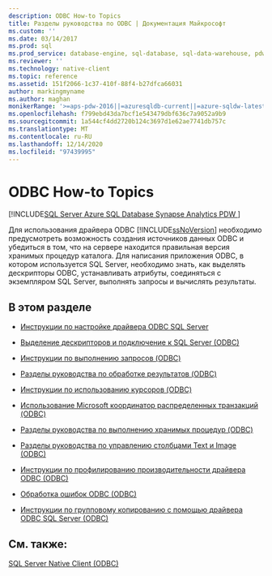 ```yaml
---
description: ODBC How-to Topics
title: Разделы руководства по ODBC | Документация Майкрософт
ms.custom: ''
ms.date: 03/14/2017
ms.prod: sql
ms.prod_service: database-engine, sql-database, sql-data-warehouse, pdw
ms.reviewer: ''
ms.technology: native-client
ms.topic: reference
ms.assetid: 151f2066-1c37-410f-88f4-b27dfca66031
author: markingmyname
ms.author: maghan
monikerRange: '>=aps-pdw-2016||=azuresqldb-current||=azure-sqldw-latest||>=sql-server-2016||>=sql-server-linux-2017||=azuresqldb-mi-current'
ms.openlocfilehash: f799ebd43da7bcf1e543479dbf636c7a9052a9b9
ms.sourcegitcommit: 1a544cf4dd2720b124c3697d1e62ae7741db757c
ms.translationtype: MT
ms.contentlocale: ru-RU
ms.lasthandoff: 12/14/2020
ms.locfileid: "97439995"
---
```

# <a name="odbc-how-to-topics"></a>ODBC How-to Topics
[!INCLUDE[SQL Server Azure SQL Database Synapse Analytics PDW ](../../includes/applies-to-version/sql-asdb-asdbmi-asa-pdw.md)]

  Для использования драйвера ODBC [!INCLUDE[ssNoVersion](../../includes/ssnoversion-md.md)] необходимо предусмотреть возможность создания источников данных ODBC и убедиться в том, что на сервере находится правильная версия хранимых процедур каталога. Для написания приложения ODBC, в котором используется SQL Server, необходимо знать, как выделять дескрипторы ODBC, устанавливать атрибуты, соединяться с экземпляром SQL Server, выполнять запросы и вычислять результаты.  
  
## <a name="in-this-section"></a>В этом разделе  
  
-   [Инструкции по настройке драйвера ODBC SQL Server](./configuring-the-sql-server-odbc-driver-add-a-data-source.md)  
  
-   [Выделение дескрипторов и подключение к SQL Server &#40;ODBC&#41;](../../relational-databases/native-client-odbc-how-to/allocate-handles-and-connect-to-sql-server-odbc.md)  
  
-   [Инструкции по выполнению запросов &#40;ODBC&#41;](../../relational-databases/native-client-odbc-how-to/execute-queries/executing-queries-how-to-topics-odbc.md)  
  
-   [Разделы руководства по обработке результатов &#40;ODBC&#41;](./processing-results-process-results.md)  
  
-   [Инструкции по использованию курсоров &#40;ODBC&#41;](../../relational-databases/native-client-odbc-how-to/cursors/using-cursors-how-to-topics-odbc.md)  
  
-   [Использование Microsoft координатор распределенных транзакций &#40;ODBC&#41;](../../relational-databases/native-client-odbc-how-to/use-microsoft-distributed-transaction-coordinator-odbc.md)  
  
-   [Разделы руководства по выполнению хранимых процедур &#40;ODBC&#41;](./running-stored-procedures-call-stored-procedures.md)  
  
-   [Разделы руководства по управлению столбцами Text и Image &#40;ODBC&#41;]()  
  
-   [Инструкции по профилированию производительности драйвера ODBC &#40;ODBC&#41;](../../relational-databases/native-client-odbc-how-to/profiling-odbc-driver-performance-odbc.md)  
  
-   [Обработка ошибок ODBC &#40;ODBC&#41;](../../relational-databases/native-client-odbc-how-to/process-odbc-errors-odbc.md)  
  
-   [Инструкции по групповому копированию с помощью драйвера ODBC SQL Server &#40;ODBC&#41;](../../relational-databases/native-client-odbc-how-to/bulk-copy/bulk-copying-with-the-sql-server-odbc-driver-how-to-topics-odbc.md)  
  
## <a name="see-also"></a>См. также:  
 [SQL Server Native Client (ODBC)](../../relational-databases/native-client/odbc/sql-server-native-client-odbc.md)  
  
